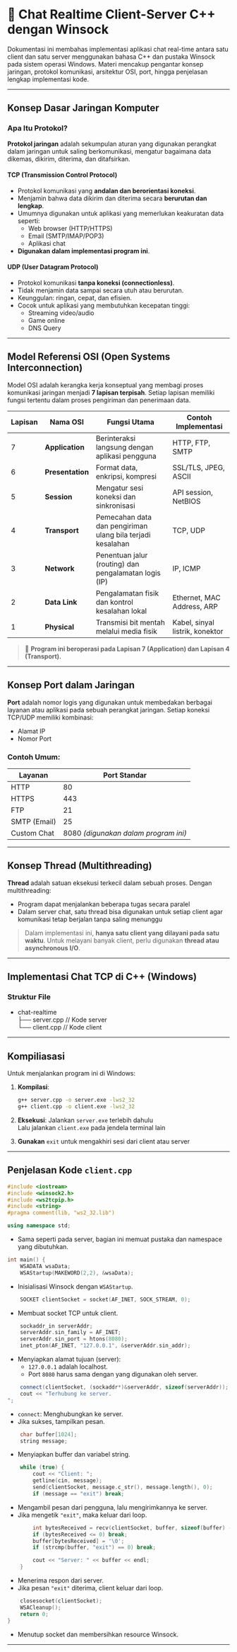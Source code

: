 # 💬 Chat Realtime Client-Server C++ dengan Winsock

Dokumentasi ini membahas implementasi aplikasi chat real-time antara satu client dan satu server menggunakan bahasa C++ dan pustaka Winsock pada sistem operasi Windows. Materi mencakup pengantar konsep jaringan, protokol komunikasi, arsitektur OSI, port, hingga penjelasan lengkap implementasi kode.

---

## Konsep Dasar Jaringan Komputer

### Apa Itu Protokol?

**Protokol jaringan** adalah sekumpulan aturan yang digunakan perangkat dalam jaringan untuk saling berkomunikasi, mengatur bagaimana data dikemas, dikirim, diterima, dan ditafsirkan.

#### TCP (Transmission Control Protocol)

- Protokol komunikasi yang **andalan dan berorientasi koneksi**.
- Menjamin bahwa data dikirim dan diterima secara **berurutan dan lengkap**.
- Umumnya digunakan untuk aplikasi yang memerlukan keakuratan data seperti:
  - Web browser (HTTP/HTTPS)
  - Email (SMTP/IMAP/POP3)
  - Aplikasi chat
-  **Digunakan dalam implementasi program ini**.

####  UDP (User Datagram Protocol)

- Protokol komunikasi **tanpa koneksi (connectionless)**.
- Tidak menjamin data sampai secara utuh atau berurutan.
- Keunggulan: ringan, cepat, dan efisien.
- Cocok untuk aplikasi yang membutuhkan kecepatan tinggi:
  - Streaming video/audio
  - Game online
  - DNS Query

---

##  Model Referensi OSI (Open Systems Interconnection)

Model OSI adalah kerangka kerja konseptual yang membagi proses komunikasi jaringan menjadi **7 lapisan terpisah**. Setiap lapisan memiliki fungsi tertentu dalam proses pengiriman dan penerimaan data.

| Lapisan | Nama OSI        | Fungsi Utama                                                      | Contoh Implementasi                        |
|---------|------------------|--------------------------------------------------------------------|--------------------------------------------|
| 7       | **Application**   | Berinteraksi langsung dengan aplikasi pengguna                    | HTTP, FTP, SMTP                             |
| 6       | **Presentation**  | Format data, enkripsi, kompresi                                  | SSL/TLS, JPEG, ASCII                        |
| 5       | **Session**       | Mengatur sesi koneksi dan sinkronisasi                           | API session, NetBIOS                        |
| 4       | **Transport**     | Pemecahan data dan pengiriman ulang bila terjadi kesalahan       | TCP, UDP                                    |
| 3       | **Network**       | Penentuan jalur (routing) dan pengalamatan logis (IP)            | IP, ICMP                                    |
| 2       | **Data Link**     | Pengalamatan fisik dan kontrol kesalahan lokal                   | Ethernet, MAC Address, ARP                  |
| 1       | **Physical**      | Transmisi bit mentah melalui media fisik                         | Kabel, sinyal listrik, konektor             |

> 📌 **Program ini beroperasi pada Lapisan 7 (Application) dan Lapisan 4 (Transport).**

---

##  Konsep Port dalam Jaringan

**Port** adalah nomor logis yang digunakan untuk membedakan berbagai layanan atau aplikasi pada sebuah perangkat jaringan. Setiap koneksi TCP/UDP memiliki kombinasi:
- Alamat IP
- Nomor Port

### Contoh Umum:
| Layanan        | Port Standar |
|----------------|--------------|
| HTTP           | 80           |
| HTTPS          | 443          |
| FTP            | 21           |
| SMTP (Email)   | 25           |
| Custom Chat    | 8080 _(digunakan dalam program ini)_ |

---

##  Konsep Thread (Multithreading)

**Thread** adalah satuan eksekusi terkecil dalam sebuah proses. Dengan multithreading:
- Program dapat menjalankan beberapa tugas secara paralel
- Dalam server chat, satu thread bisa digunakan untuk setiap client agar komunikasi tetap berjalan tanpa saling menunggu

> Dalam implementasi ini, **hanya satu client yang dilayani pada satu waktu**. Untuk melayani banyak client, perlu digunakan **thread atau asynchronous I/O**.

---

## Implementasi Chat TCP di C++ (Windows)

### Struktur File
* chat-realtime<br>
├── server.cpp // Kode server<br>
└── client.cpp // Kode client

---

##  Kompiliasasi

Untuk menjalankan program ini di Windows:

1. **Kompilasi**:
   ```bash
   g++ server.cpp -o server.exe -lws2_32
   g++ client.cpp -o client.exe -lws2_32
2. **Eksekusi**:
    Jalankan ``server.exe`` terlebih dahulu<br>
    Lalu jalankan ``client.exe`` pada jendela terminal lain

3. **Gunakan** ``exit`` untuk mengakhiri sesi dari client atau server


---

## Penjelasan Kode `client.cpp`

```cpp
#include <iostream>
#include <winsock2.h>
#include <ws2tcpip.h>
#include <string>
#pragma comment(lib, "ws2_32.lib")

using namespace std;
```

- Sama seperti pada server, bagian ini memuat pustaka dan namespace yang dibutuhkan.

```cpp
int main() {
    WSADATA wsaData;
    WSAStartup(MAKEWORD(2,2), &wsaData);
```

- Inisialisasi Winsock dengan `WSAStartup`.

```cpp
    SOCKET clientSocket = socket(AF_INET, SOCK_STREAM, 0);
```

- Membuat socket TCP untuk client.

```cpp
    sockaddr_in serverAddr;
    serverAddr.sin_family = AF_INET;
    serverAddr.sin_port = htons(8080);
    inet_pton(AF_INET, "127.0.0.1", &serverAddr.sin_addr);
```

- Menyiapkan alamat tujuan (server):
  - `127.0.0.1` adalah localhost.
  - Port `8080` harus sama dengan yang digunakan oleh server.

```cpp
    connect(clientSocket, (sockaddr*)&serverAddr, sizeof(serverAddr));
    cout << "Terhubung ke server.
";
```

- `connect`: Menghubungkan ke server.
- Jika sukses, tampilkan pesan.

```cpp
    char buffer[1024];
    string message;
```

- Menyiapkan buffer dan variabel string.

```cpp
    while (true) {
        cout << "Client: ";
        getline(cin, message);
        send(clientSocket, message.c_str(), message.length(), 0);
        if (message == "exit") break;
```

- Mengambil pesan dari pengguna, lalu mengirimkannya ke server.
- Jika mengetik `"exit"`, maka keluar dari loop.

```cpp
        int bytesReceived = recv(clientSocket, buffer, sizeof(buffer) - 1, 0);
        if (bytesReceived <= 0) break;
        buffer[bytesReceived] = '\0';
        if (strcmp(buffer, "exit") == 0) break;

        cout << "Server: " << buffer << endl;
    }
```

- Menerima respon dari server.
- Jika pesan `"exit"` diterima, client keluar dari loop.

```cpp
    closesocket(clientSocket);
    WSACleanup();
    return 0;
}
```

- Menutup socket dan membersihkan resource Winsock.

---
